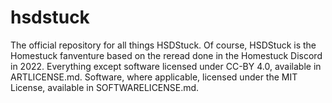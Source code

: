 # hsdstuck
The official repository for all things HSDStuck.
Of course, HSDStuck is the Homestuck fanventure based on the reread done in the Homestuck Discord in 2022.
Everything except software licensed under CC-BY 4.0, available in ARTLICENSE.md.
Software, where applicable, licensed under the MIT License, available in SOFTWARELICENSE.md.